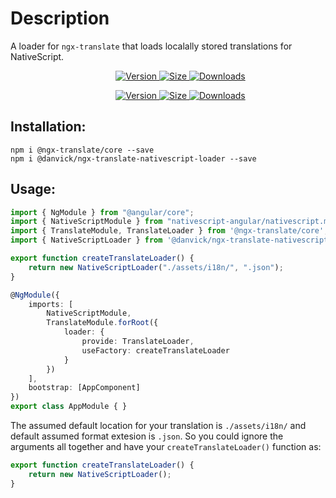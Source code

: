 # Description
A loader for `ngx-translate` that loads localally stored translations for NativeScript.
<dir align ="center">
<a href="https://www.npmjs.com/package/@danvick/ngx-translate-nativescript-loader">
    <img src="https://img.shields.io/npm/v/@danvick/ngx-translate-nativescript-loader?logo=npm&style=for-the-badge" alt="Version">
</a>
<a href="https://www.npmjs.com/package/@danvick/ngx-translate-nativescript-loader">
	<img src="https://img.shields.io/bundlephobia/min/@danvick/ngx-translate-nativescript-loader?color=red&label=SIZE&logo=npm&style=for-the-badge", alt="Size">
</a>
<a href="https://www.npmjs.com/package/@danvick/ngx-translate-nativescript-loader">
<img src="https://img.shields.io/npm/dw/@danvick/ngx-translate-nativescript-loader?logo=npm&style=for-the-badge", alt="Downloads">
</a>
</dir>

<dir align ="center">
<a href="https://www.npmjs.com/package/@danvick/ngx-translate-nativescript-loader">
    <img src="https://img.shields.io/npm/v/@danvick/ngx-translate-nativescript-loader?logo=npm&style=for-the-badge" alt="Version">
</a>
<a href="https://www.npmjs.com/package/@danvick/ngx-translate-nativescript-loader">
	<img src="https://img.shields.io/bundlephobia/min/@danvick/ngx-translate-nativescript-loader?color=red&label=SIZE&logo=npm&style=for-the-badge", alt="Size">
</a>
<a href="https://www.npmjs.com/package/@danvick/ngx-translate-nativescript-loader">
<img src="https://img.shields.io/npm/dw/@danvick/ngx-translate-nativescript-loader?logo=npm&style=for-the-badge", alt="Downloads">
</a>
</dir>

## Installation:

 ```
npm i @ngx-translate/core --save
npm i @danvick/ngx-translate-nativescript-loader --save
 ```

## Usage:
```ts
import { NgModule } from "@angular/core";
import { NativeScriptModule } from "nativescript-angular/nativescript.module";
import { TranslateModule, TranslateLoader } from '@ngx-translate/core';
import { NativeScriptLoader } from '@danvick/ngx-translate-nativescript-loader';

export function createTranslateLoader() {
    return new NativeScriptLoader("./assets/i18n/", ".json");
}

@NgModule({
	imports: [
		NativeScriptModule,
		TranslateModule.forRoot({
			loader: {
				provide: TranslateLoader,
				useFactory: createTranslateLoader
			}
		})
	],
	bootstrap: [AppComponent]
})
export class AppModule { }
```

The assumed default location for your translation is `./assets/i18n/` and default assumed format extesion is `.json`. 
So you could ignore the arguments all together and have your `createTranslateLoader()` function as:

```ts
export function createTranslateLoader() {
    return new NativeScriptLoader();
}
```